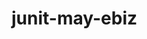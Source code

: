 # junit-may-ebiz

<!-- 
this is just a test file for github initial project
this is read me test only -->